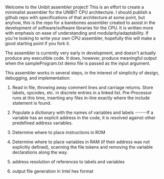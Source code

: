 Welcome to the Unibit assembler project! This is an effort to create a minimalist assembler for the UNIBIT CPU architecture.
I should publish a github repo with specifications of that architecture at some point, but anyhow, this is the repo for
a barebones assembler created to assist in the development of software/software libraries for the CPU. It is written more
with emphasis on ease of understanding and modularity/adaptability. If you're looking to write your own CPU assembler,
hopefully this will make a good starting point if you fork it.

The assembler is currently very early in development, and doesn't actually produce any executible code. It does, however,
produce meaningful output when the sampleProgram.txt demo file is passed as the input argument.

This assembler works in several steps, in the interest of simplicity of design, debugging, and implementation:

1) Read in file, throwing away comment lines and carriage returns. Store labels, opcodes, etc. in discrete entries in a linked list. Pre-Processor runs at this time, inserting any files in-line exactly where the include statement is found.

2) Populate a dictionary with the names of variables and labels
------If a variable has an explicit address in the code, it is resolved against other predefined address variables.

3) Determine where to place instructions in ROM

4) Determine where to place variables in RAM (if their address was not explicitly defined), scanning the file tokens and removing the variable declarations along the way.

4) address resolution of references to labels and variables

5) output file generation in Intel hex format